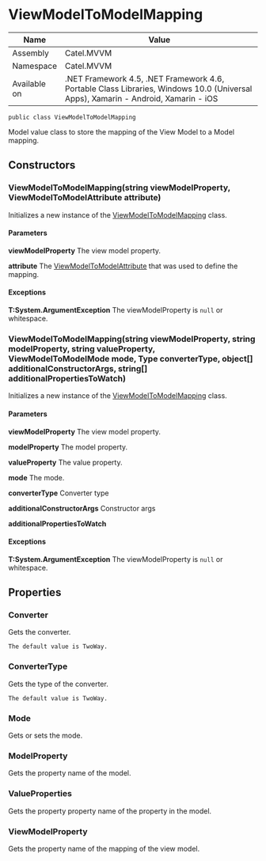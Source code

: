 

# ViewModelToModelMapping

Name|Value
---|---
Assembly|Catel.MVVM
Namespace|Catel.MVVM
Available on|.NET Framework 4.5, .NET Framework 4.6, Portable Class Libraries, Windows 10.0 (Universal Apps), Xamarin - Android, Xamarin - iOS

```
public class ViewModelToModelMapping
```

Model value class to store the mapping of the View Model to a Model mapping.



## Constructors

### ViewModelToModelMapping(string viewModelProperty, ViewModelToModelAttribute attribute)

Initializes a new instance of the [ViewModelToModelMapping](#) class.

#### Parameters

**viewModelProperty**
The view model property.

**attribute**
The [ViewModelToModelAttribute](#) that was used to define the mapping.

#### Exceptions

**T:System.ArgumentException**
The viewModelProperty is ```null``` or whitespace.



### ViewModelToModelMapping(string viewModelProperty, string modelProperty, string valueProperty, ViewModelToModelMode mode, Type converterType, object[] additionalConstructorArgs, string[] additionalPropertiesToWatch)

Initializes a new instance of the [ViewModelToModelMapping](#) class.

#### Parameters

**viewModelProperty**
The view model property.

**modelProperty**
The model property.

**valueProperty**
The value property.

**mode**
The mode.

**converterType**
Converter type

**additionalConstructorArgs**
Constructor args

**additionalPropertiesToWatch**

#### Exceptions

**T:System.ArgumentException**
The viewModelProperty is ```null``` or whitespace.



## Properties

### Converter

Gets the converter.
    


    The default value is TwoWay.



### ConverterType

Gets the type of the converter.
    


    The default value is TwoWay.



### Mode

Gets or sets the mode.



### ModelProperty

Gets the property name of the model.



### ValueProperties

Gets the property property name of the property in the model.



### ViewModelProperty

Gets the property name of the mapping of the view model.




